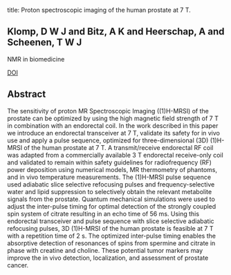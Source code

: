title: Proton spectroscopic imaging of the human prostate at 7 T.

## Klomp, D W J and Bitz, A K and Heerschap, A and Scheenen, T W J
NMR in biomedicine

<a href="https://doi.org/10.1002/nbm.1360">DOI</a>

## Abstract
The sensitivity of proton MR Spectroscopic Imaging ((1)H-MRSI) of the prostate can be optimized by using the high magnetic field strength of 7 T in combination with an endorectal coil. In the work described in this paper we introduce an endorectal transceiver at 7 T, validate its safety for in vivo use and apply a pulse sequence, optimized for three-dimensional (3D) (1)H-MRSI of the human prostate at 7 T. A transmit/receive endorectal RF coil was adapted from a commercially available 3 T endorectal receive-only coil and validated to remain within safety guidelines for radiofrequency (RF) power deposition using numerical models, MR thermometry of phantoms, and in vivo temperature measurements. The (1)H-MRSI pulse sequence used adiabatic slice selective refocusing pulses and frequency-selective water and lipid suppression to selectively obtain the relevant metabolite signals from the prostate. Quantum mechanical simulations were used to adjust the inter-pulse timing for optimal detection of the strongly coupled spin system of citrate resulting in an echo time of 56 ms. Using this endorectal transceiver and pulse sequence with slice selective adiabatic refocusing pulses, 3D (1)H-MRSI of the human prostate is feasible at 7 T with a repetition time of 2 s. The optimized inter-pulse timing enables the absorptive detection of resonances of spins from spermine and citrate in phase with creatine and choline. These potential tumor markers may improve the in vivo detection, localization, and assessment of prostate cancer.

